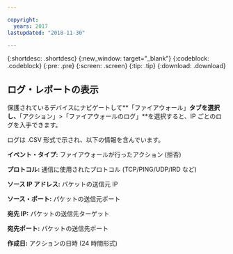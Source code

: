 ```yaml
---

copyright:
  years: 2017
lastupdated: "2018-11-30"

---
```


{:shortdesc: .shortdesc}
{:new_window: target="_blank"}
{:codeblock: .codeblock}
{:pre: .pre}
{:screen: .screen}
{:tip: .tip}
{:download: .download}

## ログ・レポートの表示

保護されているデバイスにナビゲートして**「ファイアウォール」**タブを選択し、**「アクション」>「ファイアウォールのログ」**を選択すると、IP ごとのログを入手できます。 

ログは .CSV 形式で示され、以下の情報を含んでいます。

**イベント・タイプ:** ファイアウォールが行ったアクション (拒否)

**プロトコル:** 通信に使用されたプロトコル (TCP/PING/UDP/IRD など)

**ソース IP アドレス:** パケットの送信元 IP

**ソース・ポート:** パケットの送信元ポート

**宛先 IP:** パケットの送信先ターゲット

**宛先ポート:** パケットの送信先ポート

**作成日:** アクションの日時 (24 時間形式)
